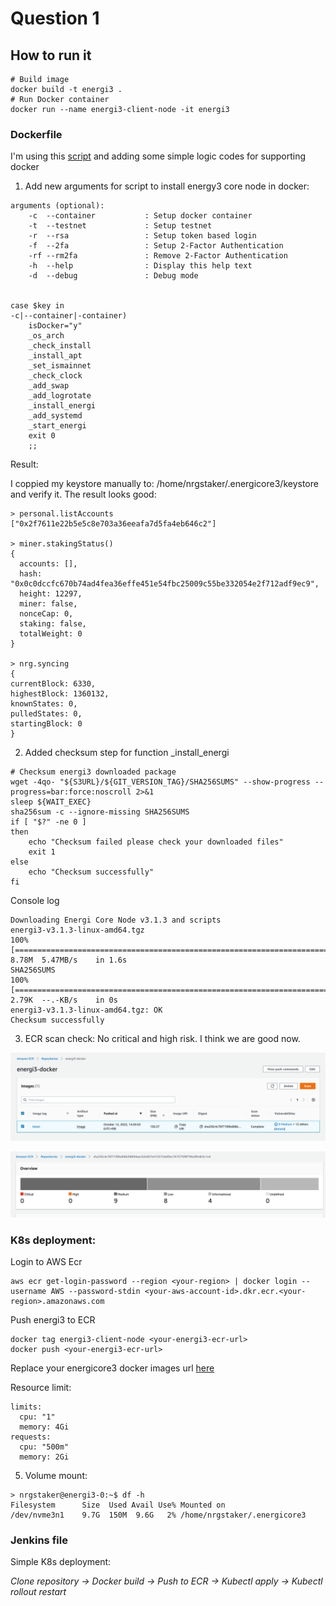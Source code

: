 # Question 1

## How to run it
```
# Build image
docker build -t energi3 .
# Run Docker container
docker run --name energi3-client-node -it energi3
```

### Dockerfile
I'm using this [script](https://github.com/energicryptocurrency/energi3-provisioning/blob/master/scripts/linux/energi-linux-installer.sh) and adding some simple logic codes for supporting docker  
1. Add new arguments for script to install energy3 core node in docker:
```
arguments (optional):
    -c  --container           : Setup docker container
    -t  --testnet             : Setup testnet
    -r  --rsa                 : Setup token based login
    -f  --2fa                 : Setup 2-Factor Authentication
    -rf --rm2fa               : Remove 2-Factor Authentication
    -h  --help                : Display this help text
    -d  --debug               : Debug mode

    
case $key in
-c|--container|-container)
    isDocker="y"
    _os_arch
    _check_install
    _install_apt
    _set_ismainnet
    _check_clock
    _add_swap
    _add_logrotate
    _install_energi
    _add_systemd
    _start_energi
    exit 0
    ;;    
```
Result:

I coppied my keystore manually to: /home/nrgstaker/.energicore3/keystore and verify it. 
The result looks good:

```
> personal.listAccounts
["0x2f7611e22b5e5c8e703a36eeafa7d5fa4eb646c2"]

> miner.stakingStatus()
{
  accounts: [],
  hash: "0x0c0dccfc670b74ad4fea36effe451e54fbc25009c55be332054e2f712adf9ec9",
  height: 12297,
  miner: false,
  nonceCap: 0,
  staking: false,
  totalWeight: 0
}

> nrg.syncing
{
currentBlock: 6330,
highestBlock: 1360132,
knownStates: 0,
pulledStates: 0,
startingBlock: 0
}
```


2. Added checksum step for function _install_energi
```
# Checksum energi3 downloaded package
wget -4qo- "${S3URL}/${GIT_VERSION_TAG}/SHA256SUMS" --show-progress --progress=bar:force:noscroll 2>&1
sleep ${WAIT_EXEC}
sha256sum -c --ignore-missing SHA256SUMS
if [ "$?" -ne 0 ]
then
    echo "Checksum failed please check your downloaded files"
    exit 1
else
    echo "Checksum successfully"
fi
```
Console log
```
Downloading Energi Core Node v3.1.3 and scripts
energi3-v3.1.3-linux-amd64.tgz                                                 100%[===================================================================================================================================================================================================>]   8.78M  5.47MB/s    in 1.6s    
SHA256SUMS                                                                     100%[===================================================================================================================================================================================================>]   2.79K  --.-KB/s    in 0s      
energi3-v3.1.3-linux-amd64.tgz: OK
Checksum successfully
```

3. ECR scan check:
No critical and high risk. I think we are good now.

![img-1.png](images/ecr-scan-1.png)

![img-2.png](images/ecr-scan-2.png)

### K8s deployment:
Login to AWS Ecr
```
aws ecr get-login-password --region <your-region> | docker login --username AWS --password-stdin <your-aws-account-id>.dkr.ecr.<your-region>.amazonaws.com
```
Push energi3 to ECR
```
docker tag energi3-client-node <your-energi3-ecr-url>
docker push <your-energi3-ecr-url>
```
Replace your energicore3 docker images url [here](https://github.com/StevenDevops/DevOps_Challenge/blob/main/question1-3/k8s.yaml#L22)

Resource limit:
```
limits:
  cpu: "1"
  memory: 4Gi
requests:
  cpu: "500m"
  memory: 2Gi
```
5. Volume mount:
```
> nrgstaker@energi3-0:~$ df -h
Filesystem      Size  Used Avail Use% Mounted on
/dev/nvme3n1    9.7G  150M  9.6G   2% /home/nrgstaker/.energicore3
```
### Jenkins file
Simple K8s deployment:

_Clone repository -> Docker build -> Push to ECR -> Kubectl apply -> Kubectl rollout restart_